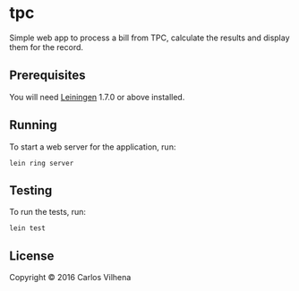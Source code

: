 # tpc

Simple web app to process a bill from TPC, calculate the results and display
them for the record.

## Prerequisites

You will need [Leiningen][1] 1.7.0 or above installed.

[1]: https://github.com/technomancy/leiningen

## Running

To start a web server for the application, run:

    lein ring server

## Testing

To run the tests, run:

    lein test

## License

Copyright © 2016 Carlos Vilhena
